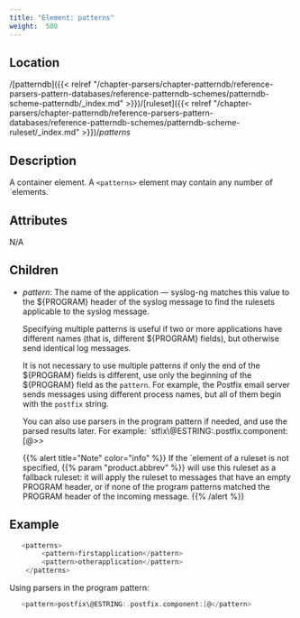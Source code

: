 ```yaml
---
title: "Element: patterns"
weight:  500
---
```

<!-- DISCLAIMER: This file is based on the syslog-ng Open Source Edition documentation https://github.com/balabit/syslog-ng-ose-guides/commit/2f4a52ee61d1ea9ad27cb4f3168b95408fddfdf2 and is used under the terms of The syslog-ng Open Source Edition Documentation License. The file has been modified by Axoflow. -->


## Location

/[patterndb]({{< relref "/chapter-parsers/chapter-patterndb/reference-parsers-pattern-databases/reference-patterndb-schemes/patterndb-scheme-patterndb/_index.md" >}})/[ruleset]({{< relref "/chapter-parsers/chapter-patterndb/reference-parsers-pattern-databases/reference-patterndb-schemes/patterndb-scheme-ruleset/_index.md" >}})/*patterns*



## Description

A container element. A `<patterns>` element may contain any number of `<pattern>elements.



## Attributes

N/A



## Children

  - *pattern*: The name of the application — syslog-ng matches this value to the ${PROGRAM} header of the syslog message to find the rulesets applicable to the syslog message.
    
    Specifying multiple patterns is useful if two or more applications have different names (that is, different ${PROGRAM} fields), but otherwise send identical log messages.
    
    It is not necessary to use multiple patterns if only the end of the ${PROGRAM} fields is different, use only the beginning of the ${PROGRAM} field as the `pattern`. For example, the Postfix email server sends messages using different process names, but all of them begin with the `postfix` string.
    
    You can also use parsers in the program pattern if needed, and use the parsed results later. For example: `<pattern>stfix\\@ESTRING:.postfix.component:[@</pattern>>>
    
    {{% alert title="Note" color="info" %}}
If the `<pattern>element of a ruleset is not specified, {{% param "product.abbrev" %}} will use this ruleset as a fallback ruleset: it will apply the ruleset to messages that have an empty PROGRAM header, or if none of the program patterns matched the PROGRAM header of the incoming message.
    {{% /alert %}}


## Example

```c
   <patterns>
        <pattern>firstapplication</pattern>
        <pattern>otherapplication</pattern>
    </patterns>
```

Using parsers in the program pattern:

```c
   <pattern>postfix\@ESTRING:.postfix.component:[@</pattern>
```


